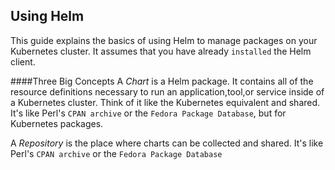 ## Using Helm
This guide explains the basics of using Helm to manage packages on your Kubernetes cluster. It assumes that you have already `installed` the Helm client.

####Three Big Concepts
A *Chart* is a Helm package. It contains all of the resource definitions necessary to run an application,tool,or service inside of a Kubernetes cluster. Think of it like the Kubernetes equivalent and shared. It's like Perl's `CPAN archive` or the `Fedora Package Database`, but for Kubernetes packages.

A *Repository* is the place where charts can be collected and shared. It's like Perl's `CPAN archive` or the `Fedora Package Database`


